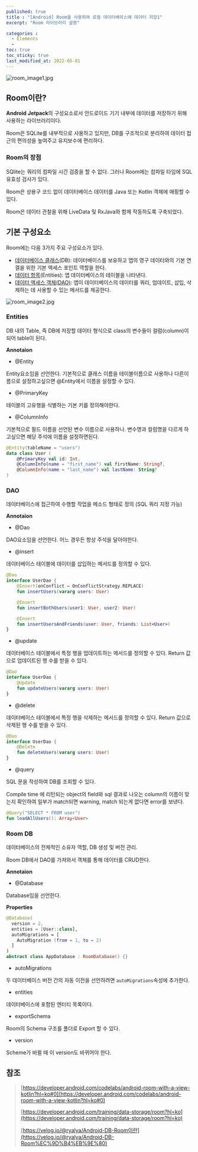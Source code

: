 ```yaml
---
published: true
title : "[Android] Room을 사용하여 로컬 데이터베이스에 데이터 저장1"
excerpt: "Room 라이브러리 설명"

categories :
  - Elements
  - 
toc: true
toc_sticky: true
last_modified_at: 2022-05-01
---
```


![room_image1.jpg](/assets/images/room_image1.jpg?raw=true)

## Room이란?

**Android** **Jetpack**의 구성요소로서 안드로이드 기기 내부에 데이터를 저장하기 위해 사용하는 라이브러리이다.

Room은 SQLite를 내부적으로 사용하고 있지만, DB를 구조적으로 분리하여 데이터 접근의 편의성을 높여주고 유지보수에 편리하다.

### Room의 장점

SQlite는 쿼리의 컴파일 시간 검증을 할 수 없다. 그러나 Room에는 컴파일 타임에 SQL 유효성 검사가 있다.

Room은 상용구 코드 없이 데이터베이스 데이터를 Java 또는 Kotlin 객체에 매핑할 수 있다.

Room은 데이터 관찰을 위해 LiveData 및 RxJava와 함께 작동하도록 구축되었다.

## 기본 구성요소

Room에는 다음 3가지 주요 구성요소가 있다.

- [데이터베이스 클래스](https://developer.android.com/reference/kotlin/androidx/room/Database?hl=ko)(DB): 데이터베이스를 보유하고 앱의 영구 데이터와의 기본 연결을 위한 기본 액세스 포인트 역할을 한다.
- [데이터 항목](https://developer.android.com/training/data-storage/room/defining-data?hl=ko)(Entities): 앱 데이터베이스의 테이블을 나타낸다.
- [데이터 액세스 객체(DAO)](https://developer.android.com/training/data-storage/room/accessing-data?hl=ko): 앱이 데이터베이스의 데이터를 쿼리, 업데이트, 삽입, 삭제하는 데 사용할 수 있는 메서드를 제공한다.

![room_image2.jpg](/assets/images/room_image2.jpg?raw=true)

### Entities

DB 내의 Table, 즉 DB에 저장할 데이터 형식으로 class의 변수들이 컬럼(column)이 되어 table이 된다.

**Annotaion**  

- @Entity

Entity요소임을 선언한다. 기본적으로 클래스 이름을 테이블이름으로 사용하나 다른이름으로 설정하고싶으면 @Entity에서 이름을 설정할 수 있다.

- @PrimaryKey

테이블의 고유행을 식별하는 기본 키를 정의해야한다.

- @ColumnInfo

기본적으로 필드 이름을 선언된 변수 이름으로 사용하나. 변수명과 컬럼명을 다르게 하고싶으면 해당 주석에 이름을 설정하면된다.

```kotlin
@Entity(tableName = "users")
data class User (
    @PrimaryKey val id: Int,
    @ColumnInfo(name = "first_name") val firstName: String?,
    @ColumnInfo(name = "last_name") val lastName: String?
)
```

### DAO

데이터베이스에 접근하여 수행할 작업을 메소드 형태로 정의 (SQL 쿼리 지정 가능)

**Annotaion**  

- @Dao

DAO요소임을 선언한다. 어느 경우든 항상 주석을 달아야한다.

- @insert

데이터베이스 테이블에 데이터를 삽입하는 메서드를 정의할 수 있다.

```kotlin
@Dao
interface UserDao {
    @Insert(onConflict = OnConflictStrategy.REPLACE)
    fun insertUsers(vararg users: User)

    @Insert
    fun insertBothUsers(user1: User, user2: User)

    @Insert
    fun insertUsersAndFriends(user: User, friends: List<User>)
}
```

- @update

데이터베이스 테이블에서 특정 행을 업데이트하는 메서드를 정의할 수 있다. Return 값으로 업데이트된 행 수를 받을 수 있다.

```kotlin
@Dao
interface UserDao {
    @Update
    fun updateUsers(vararg users: User)
}
```

- @delete

데이터베이스 테이블에서 특정 행을 삭제하는 메서드를 정의할 수 있다. Return 값으로 삭제된 행 수를 받을 수 있다.

```kotlin
@Dao
interface UserDao {
    @Delete
    fun deleteUsers(vararg users: User)
}
```

- @query

SQL 문을 작성하여 DB를 조회할 수 있다.

Compile time 에 리턴되는 object의 field와 sql 결과로 나오는 column의 이름이 맞는지 확인하여 일부가 match되면 warning, match 되는게 없다면 error를 보낸다.

```kotlin
@Query("SELECT * FROM user")
fun loadAllUsers(): Array<User>
```

### Room DB

데이터베이스의 전체적인 소유자 역할, DB 생성 및 버전 관리.

Room DB에서 DAO를 가져와서 객체를 통해 데이터를 CRUD한다.

**Annotaion**  

- @Database

Database임을 선언한다.

**Properties**  

```kotlin
@Database(
  version = 2,
  entities = [User::class],
  autoMigrations = [
    AutoMigration (from = 1, to = 2)
  ]
)
abstract class AppDatabase : RoomDatabase() {}
```

- autoMigrations

두 데이터베이스 버전 간의 자동 이전을 선언하려면 `autoMigrations`속성에 추가한다.

- entities

데이터베이스에 포함된 엔터티 목록이다.

- exportSchema

Room의 Schema 구조를 폴더로 Export 할 수 있다.

- version

Scheme가 바뀔 때 이 version도 바뀌어야 한다.

## 참조

> [https://developer.android.com/codelabs/android-room-with-a-view-kotlin?hl=ko#0](https://developer.android.com/codelabs/android-room-with-a-view-kotlin?hl=ko#0)
>
> [https://developer.android.com/training/data-storage/room?hl=ko](https://developer.android.com/training/data-storage/room?hl=ko)
>
> [https://velog.io/@ryalya/Android-DB-Room이란](https://velog.io/@ryalya/Android-DB-Room%EC%9D%B4%EB%9E%80)
>